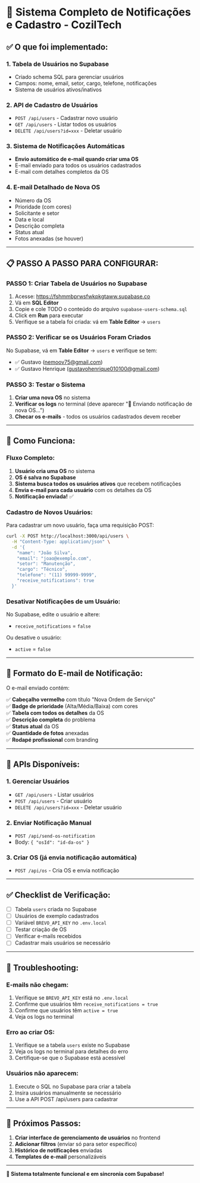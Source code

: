 # 🚀 Sistema Completo de Notificações e Cadastro - CozilTech

## ✅ O que foi implementado:

### 1. **Tabela de Usuários no Supabase**
- Criado schema SQL para gerenciar usuários
- Campos: nome, email, setor, cargo, telefone, notificações
- Sistema de usuários ativos/inativos

### 2. **API de Cadastro de Usuários**
- `POST /api/users` - Cadastrar novo usuário
- `GET /api/users` - Listar todos os usuários
- `DELETE /api/users?id=xxx` - Deletar usuário

### 3. **Sistema de Notificações Automáticas**
- **Envio automático de e-mail quando criar uma OS**
- E-mail enviado para todos os usuários cadastrados
- E-mail com detalhes completos da OS

### 4. **E-mail Detalhado de Nova OS**
- Número da OS
- Prioridade (com cores)
- Solicitante e setor
- Data e local
- Descrição completa
- Status atual
- Fotos anexadas (se houver)

---

## 📋 PASSO A PASSO PARA CONFIGURAR:

### **PASSO 1: Criar Tabela de Usuários no Supabase**

1. Acesse: https://fshmmbprwsfwkpkgtaww.supabase.co
2. Vá em **SQL Editor**
3. Copie e cole TODO o conteúdo do arquivo `supabase-users-schema.sql`
4. Click em **Run** para executar
5. Verifique se a tabela foi criada: vá em **Table Editor** → `users`

### **PASSO 2: Verificar se os Usuários Foram Criados**

No Supabase, vá em **Table Editor** → `users` e verifique se tem:
- ✅ Gustavo (nemoov75@gmail.com)
- ✅ Gustavo Henrique (gustavohenrique010100@gmail.com)

### **PASSO 3: Testar o Sistema**

1. **Criar uma nova OS** no sistema
2. **Verificar os logs** no terminal (deve aparecer "📧 Enviando notificação de nova OS...")
3. **Checar os e-mails** - todos os usuários cadastrados devem receber

---

## 🎯 Como Funciona:

### **Fluxo Completo:**

1. **Usuário cria uma OS** no sistema
2. **OS é salva no Supabase**
3. **Sistema busca todos os usuários ativos** que recebem notificações
4. **Envia e-mail para cada usuário** com os detalhes da OS
5. **Notificação enviada!** ✅

### **Cadastro de Novos Usuários:**

Para cadastrar um novo usuário, faça uma requisição POST:

```bash
curl -X POST http://localhost:3000/api/users \
  -H "Content-Type: application/json" \
  -d '{
    "name": "João Silva",
    "email": "joao@exemplo.com",
    "setor": "Manutenção",
    "cargo": "Técnico",
    "telefone": "(11) 99999-9999",
    "receive_notifications": true
  }'
```

### **Desativar Notificações de um Usuário:**

No Supabase, edite o usuário e altere:
- `receive_notifications` = `false`

Ou desative o usuário:
- `active` = `false`

---

## 📧 Formato do E-mail de Notificação:

O e-mail enviado contém:

✅ **Cabeçalho vermelho** com título "Nova Ordem de Serviço"  
✅ **Badge de prioridade** (Alta/Média/Baixa) com cores  
✅ **Tabela com todos os detalhes** da OS  
✅ **Descrição completa** do problema  
✅ **Status atual** da OS  
✅ **Quantidade de fotos** anexadas  
✅ **Rodapé profissional** com branding  

---

## 🔧 APIs Disponíveis:

### **1. Gerenciar Usuários**
- `GET /api/users` - Listar usuários
- `POST /api/users` - Criar usuário
- `DELETE /api/users?id=xxx` - Deletar usuário

### **2. Enviar Notificação Manual**
- `POST /api/send-os-notification` 
- Body: `{ "osId": "id-da-os" }`

### **3. Criar OS (já envia notificação automática)**
- `POST /api/os` - Cria OS e envia notificação

---

## ✅ Checklist de Verificação:

- [ ] Tabela `users` criada no Supabase
- [ ] Usuários de exemplo cadastrados
- [ ] Variável `BREVO_API_KEY` no `.env.local`
- [ ] Testar criação de OS
- [ ] Verificar e-mails recebidos
- [ ] Cadastrar mais usuários se necessário

---

## 🚨 Troubleshooting:

### **E-mails não chegam:**
1. Verifique se `BREVO_API_KEY` está no `.env.local`
2. Confirme que usuários têm `receive_notifications = true`
3. Confirme que usuários têm `active = true`
4. Veja os logs no terminal

### **Erro ao criar OS:**
1. Verifique se a tabela `users` existe no Supabase
2. Veja os logs no terminal para detalhes do erro
3. Certifique-se que o Supabase está acessível

### **Usuários não aparecem:**
1. Execute o SQL no Supabase para criar a tabela
2. Insira usuários manualmente se necessário
3. Use a API POST /api/users para cadastrar

---

## 📝 Próximos Passos:

1. **Criar interface de gerenciamento de usuários** no frontend
2. **Adicionar filtros** (enviar só para setor específico)
3. **Histórico de notificações** enviadas
4. **Templates de e-mail** personalizáveis

---

**🎉 Sistema totalmente funcional e em sincronia com Supabase!**




